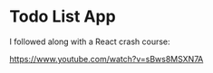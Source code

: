 # Todo List App

I followed along with a React crash course: 

https://www.youtube.com/watch?v=sBws8MSXN7A
